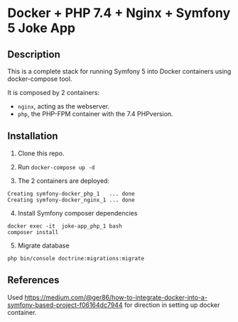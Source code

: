 # Docker + PHP 7.4 + Nginx + Symfony 5 Joke App

## Description

This is a complete stack for running Symfony 5 into Docker containers using docker-compose tool.

It is composed by 2 containers:

- `nginx`, acting as the webserver.
- `php`, the PHP-FPM container with the 7.4 PHPversion.

## Installation

1. Clone this repo.

2. Run `docker-compose up -d`

3. The 2 containers are deployed: 

```
Creating symfony-docker_php_1   ... done
Creating symfony-docker_nginx_1 ... done
```

4. Install Symfony composer dependencies
```
docker exec -it  joke-app_php_1 bash 
composer install
```

5. Migrate database
```
php bin/console doctrine:migrations:migrate
```

## References
Used https://medium.com/@ger86/how-to-integrate-docker-into-a-symfony-based-project-f06164dc7944 for direction in setting up docker container.

